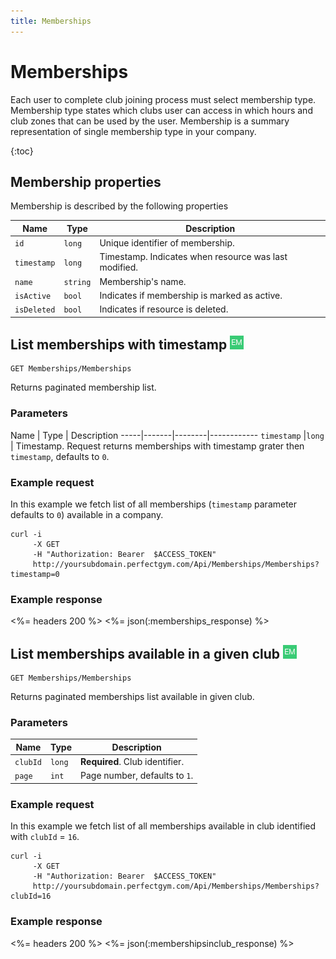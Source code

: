 ```yaml
---
title: Memberships
---
```


# Memberships

Each user to complete club joining process must select membership type. Membership type states 
which clubs user can access in which hours and club zones that can be used by the user.
Membership is a summary representation of single membership type in your company.

{:toc}


## <a name="properties"></a>Membership properties

Membership is described by the following properties

Name            | Type      | Description
-----|----------|----------------------
`id`            |`long`     | Unique identifier of membership.
`timestamp`    	|`long`     | Timestamp. Indicates when resource was last modified.
`name`    		|`string`   | Membership's name.
`isActive`     	|`bool`     | Indicates if membership is marked as active.
`isDeleted`     |`bool`     | Indicates if resource is deleted.



## List memberships with timestamp ![alt text][EM]

    GET Memberships/Memberships

Returns paginated membership list.


### Parameters

Name         | Type   | Description
-----|-------|--------|------------
`timestamp`  |`long`  | Timestamp. Request returns memberships with timestamp grater then `timestamp`, defaults to `0`.


### Example request

In this example we fetch list of all memberships (`timestamp` parameter defaults to `0`) 
available in a company.

``` command-line
curl -i 
     -X GET 
     -H "Authorization: Bearer  $ACCESS_TOKEN"  
     http://yoursubdomain.perfectgym.com/Api/Memberships/Memberships?timestamp=0
```


### Example response

<%= headers 200 %>
<%= json(:memberships_response) %>



## List memberships available in a given club ![alt text][EM]

    GET Memberships/Memberships

Returns paginated memberships list available in given club.


### Parameters

Name      | Type   | Description
----------|--------|------------
`clubId`  |`long`  | **Required**. Club identifier.
`page`    |`int`   | Page number, defaults to `1`.


### Example request

In this example we fetch list of all memberships available in club identified with `clubId` = `16`.

``` command-line
curl -i 
     -X GET 
     -H "Authorization: Bearer  $ACCESS_TOKEN"  
     http://yoursubdomain.perfectgym.com/Api/Memberships/Memberships?clubId=16
```


### Example response

<%= headers 200 %>
<%= json(:membershipsinclub_response) %>

[EM]: /assets/images/employee.png "Employee mode"
[UM]: /assets/images/user.png "User mode"

